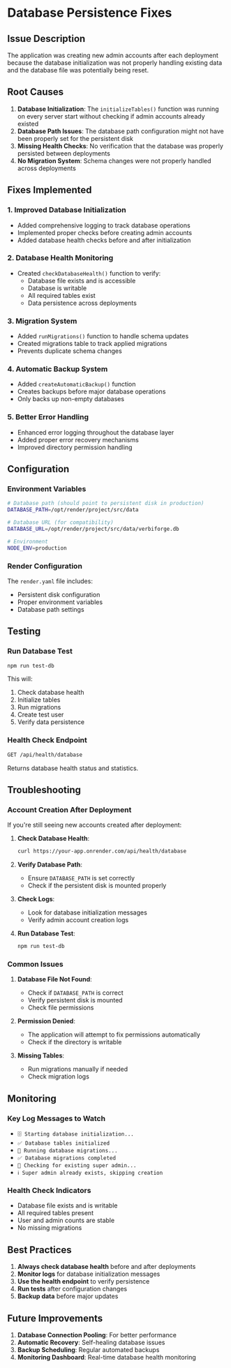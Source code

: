 # Database Persistence Fixes

## Issue Description
The application was creating new admin accounts after each deployment because the database initialization was not properly handling existing data and the database file was potentially being reset.

## Root Causes
1. **Database Initialization**: The `initializeTables()` function was running on every server start without checking if admin accounts already existed
2. **Database Path Issues**: The database path configuration might not have been properly set for the persistent disk
3. **Missing Health Checks**: No verification that the database was properly persisted between deployments
4. **No Migration System**: Schema changes were not properly handled across deployments

## Fixes Implemented

### 1. Improved Database Initialization
- Added comprehensive logging to track database operations
- Implemented proper checks before creating admin accounts
- Added database health checks before and after initialization

### 2. Database Health Monitoring
- Created `checkDatabaseHealth()` function to verify:
  - Database file exists and is accessible
  - Database is writable
  - All required tables exist
  - Data persistence across deployments

### 3. Migration System
- Added `runMigrations()` function to handle schema updates
- Created migrations table to track applied migrations
- Prevents duplicate schema changes

### 4. Automatic Backup System
- Added `createAutomaticBackup()` function
- Creates backups before major database operations
- Only backs up non-empty databases

### 5. Better Error Handling
- Enhanced error logging throughout the database layer
- Added proper error recovery mechanisms
- Improved directory permission handling

## Configuration

### Environment Variables
```bash
# Database path (should point to persistent disk in production)
DATABASE_PATH=/opt/render/project/src/data

# Database URL (for compatibility)
DATABASE_URL=/opt/render/project/src/data/verbiforge.db

# Environment
NODE_ENV=production
```

### Render Configuration
The `render.yaml` file includes:
- Persistent disk configuration
- Proper environment variables
- Database path settings

## Testing

### Run Database Test
```bash
npm run test-db
```

This will:
1. Check database health
2. Initialize tables
3. Run migrations
4. Create test user
5. Verify data persistence

### Health Check Endpoint
```bash
GET /api/health/database
```

Returns database health status and statistics.

## Troubleshooting

### Account Creation After Deployment
If you're still seeing new accounts created after deployment:

1. **Check Database Health**:
   ```bash
   curl https://your-app.onrender.com/api/health/database
   ```

2. **Verify Database Path**:
   - Ensure `DATABASE_PATH` is set correctly
   - Check if the persistent disk is mounted properly

3. **Check Logs**:
   - Look for database initialization messages
   - Verify admin account creation logs

4. **Run Database Test**:
   ```bash
   npm run test-db
   ```

### Common Issues

1. **Database File Not Found**:
   - Check if `DATABASE_PATH` is correct
   - Verify persistent disk is mounted
   - Check file permissions

2. **Permission Denied**:
   - The application will attempt to fix permissions automatically
   - Check if the directory is writable

3. **Missing Tables**:
   - Run migrations manually if needed
   - Check migration logs

## Monitoring

### Key Log Messages to Watch
- `🗄️ Starting database initialization...`
- `✅ Database tables initialized`
- `🔄 Running database migrations...`
- `✅ Database migrations completed`
- `👤 Checking for existing super admin...`
- `ℹ️ Super admin already exists, skipping creation`

### Health Check Indicators
- Database file exists and is writable
- All required tables present
- User and admin counts are stable
- No missing migrations

## Best Practices

1. **Always check database health** before and after deployments
2. **Monitor logs** for database initialization messages
3. **Use the health endpoint** to verify persistence
4. **Run tests** after configuration changes
5. **Backup data** before major updates

## Future Improvements

1. **Database Connection Pooling**: For better performance
2. **Automatic Recovery**: Self-healing database issues
3. **Backup Scheduling**: Regular automated backups
4. **Monitoring Dashboard**: Real-time database health monitoring
